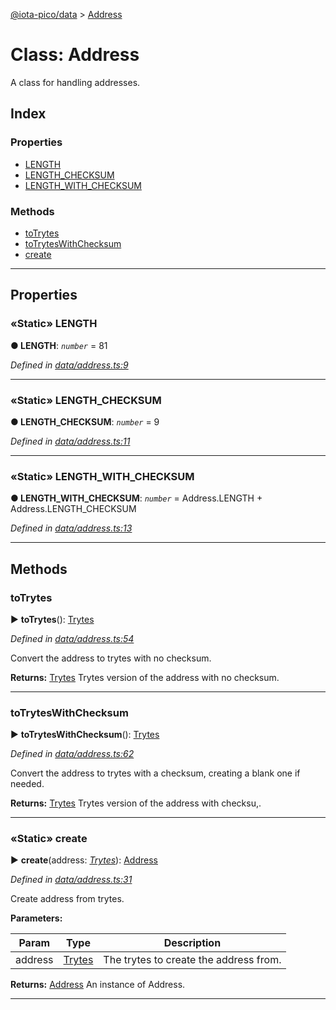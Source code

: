 [@iota-pico/data](../README.md) > [Address](../classes/address.md)



# Class: Address


A class for handling addresses.

## Index

### Properties

* [LENGTH](address.md#length)
* [LENGTH_CHECKSUM](address.md#length_checksum)
* [LENGTH_WITH_CHECKSUM](address.md#length_with_checksum)


### Methods

* [toTrytes](address.md#totrytes)
* [toTrytesWithChecksum](address.md#totryteswithchecksum)
* [create](address.md#create)



---
## Properties
<a id="length"></a>

### «Static» LENGTH

**●  LENGTH**:  *`number`*  = 81

*Defined in [data/address.ts:9](https://github.com/iotaeco/iota-pico-data/blob/9a9a210/src/data/address.ts#L9)*





___

<a id="length_checksum"></a>

### «Static» LENGTH_CHECKSUM

**●  LENGTH_CHECKSUM**:  *`number`*  = 9

*Defined in [data/address.ts:11](https://github.com/iotaeco/iota-pico-data/blob/9a9a210/src/data/address.ts#L11)*





___

<a id="length_with_checksum"></a>

### «Static» LENGTH_WITH_CHECKSUM

**●  LENGTH_WITH_CHECKSUM**:  *`number`*  =  Address.LENGTH + Address.LENGTH_CHECKSUM

*Defined in [data/address.ts:13](https://github.com/iotaeco/iota-pico-data/blob/9a9a210/src/data/address.ts#L13)*





___


## Methods
<a id="totrytes"></a>

###  toTrytes

► **toTrytes**(): [Trytes](trytes.md)



*Defined in [data/address.ts:54](https://github.com/iotaeco/iota-pico-data/blob/9a9a210/src/data/address.ts#L54)*



Convert the address to trytes with no checksum.




**Returns:** [Trytes](trytes.md)
Trytes version of the address with no checksum.






___

<a id="totryteswithchecksum"></a>

###  toTrytesWithChecksum

► **toTrytesWithChecksum**(): [Trytes](trytes.md)



*Defined in [data/address.ts:62](https://github.com/iotaeco/iota-pico-data/blob/9a9a210/src/data/address.ts#L62)*



Convert the address to trytes with a checksum, creating a blank one if needed.




**Returns:** [Trytes](trytes.md)
Trytes version of the address with checksu,.






___

<a id="create"></a>

### «Static» create

► **create**(address: *[Trytes](trytes.md)*): [Address](address.md)



*Defined in [data/address.ts:31](https://github.com/iotaeco/iota-pico-data/blob/9a9a210/src/data/address.ts#L31)*



Create address from trytes.


**Parameters:**

| Param | Type | Description |
| ------ | ------ | ------ |
| address | [Trytes](trytes.md)   |  The trytes to create the address from. |





**Returns:** [Address](address.md)
An instance of Address.






___


